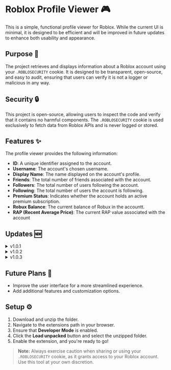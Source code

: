 # Roblox Profile Viewer 🎮

This is a simple, functional profile viewer for Roblox. While the current UI is minimal, it is designed to be efficient and will be improved in future updates to enhance both usability and appearance.

## Purpose 🎯

The project retrieves and displays information about a Roblox account using your `.ROBLOSECURITY` cookie. It is designed to be transparent, open-source, and easy to audit, ensuring that users can verify it is not a logger or malicious in any way.

## Security 🔒

This project is open-source, allowing users to inspect the code and verify that it contains no harmful components. The `.ROBLOSECURITY` cookie is used exclusively to fetch data from Roblox APIs and is never logged or stored.

## Features ✨

The profile viewer provides the following information:
- **ID**: A unique identifier assigned to the account.
- **Username**: The account's chosen username.
- **Display Name**: The name displayed on the account's profile.
- **Friends**: The total number of friends associated with the account.
- **Followers**: The total number of users following the account.
- **Following**: The total number of users the account is following.
- **Premium Status**: Indicates whether the account holds an active premium subscription.
- **Robux Balance**: The current balance of Robux in the accountt.
- **RAP (Recent Average Price)**: The current RAP value associated with the account

## Updates 🆕

<details>
  <summary>v1.0.1</summary>
  <ul>
    <li>Fixed the user interface (UI).</li>
  </ul>
</details>

<details>
  <summary>v1.0.2</summary>
  <ul>
    <li>Updated the UI color scheme.</li>
    <li>Added RAP and following count features.</li>
  </ul>
</details>

<details>
  <summary>v1.0.3</summary>
  <ul>
    <li>Introduced a user search feature.</li>
  </ul>
</details>


## Future Plans 🚀

- Improve the user interface for a more streamlined experience.
- Add additional features and customization options.

## Setup ⚙️

1. Download and unzip the folder.
2. Navigate to the extensions path in your browser.
3. Ensure that **Developer Mode** is enabled.
4. Click the **Load unpacked** button and select the unzipped folder.
5. Enable the extension, and you're ready to go!

> **Note:** Always exercise caution when sharing or using your `.ROBLOSECURITY` cookie, as it grants access to your Roblox account. Use this tool at your own discretion.
